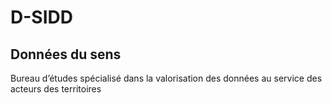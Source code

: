 D-SIDD
================

## Données du sens

Bureau d’études spécialisé dans la valorisation des données au service
des acteurs des territoires
